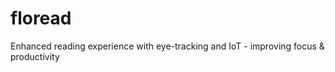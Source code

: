 # floread
Enhanced reading experience with eye-tracking and IoT - improving focus &amp; productivity
